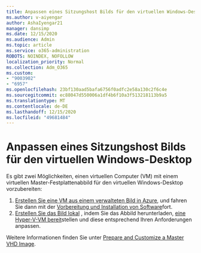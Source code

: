 ```yaml
---
title: Anpassen eines Sitzungshost Bilds für den virtuellen Windows-Desktop
ms.author: v-aiyengar
author: AshaIyengar21
manager: dansimp
ms.date: 12/15/2020
ms.audience: Admin
ms.topic: article
ms.service: o365-administration
ROBOTS: NOINDEX, NOFOLLOW
localization_priority: Normal
ms.collection: Adm_O365
ms.custom:
- "9003902"
- "6957"
ms.openlocfilehash: 23bf130aad5bafa6756f0adfc2e58a130c2f6c4e
ms.sourcegitcommit: ec88047d550006a1df4b6f10a3f513218113b9a5
ms.translationtype: MT
ms.contentlocale: de-DE
ms.lasthandoff: 12/15/2020
ms.locfileid: "49681484"
---
```

# <a name="customize-a-session-host-image-for-windows-virtual-desktop"></a>Anpassen eines Sitzungshost Bilds für den virtuellen Windows-Desktop

Es gibt zwei Möglichkeiten, einen virtuellen Computer (VM) mit einem virtuellen Master-Festplattenabbild für den virtuellen Windows-Desktop vorzubereiten:

1. [Erstellen Sie eine VM aus einem verwalteten Bild in Azure](https://go.microsoft.com/fwlink/?linkid=2127906), und fahren Sie dann mit der [Vorbereitung und Installation von Software](https://go.microsoft.com/fwlink/?linkid=2128064)fort.
1. [Erstellen Sie das Bild lokal](https://go.microsoft.com/fwlink/?linkid=2128065) , indem Sie das Abbild herunterladen, [eine Hyper-V-VM bereit](https://go.microsoft.com/fwlink/?linkid=2127907)stellen und diese entsprechend Ihren Anforderungen anpassen.

Weitere Informationen finden Sie unter [Prepare and Customize a Master VHD Image](https://go.microsoft.com/fwlink/?linkid=2127838).